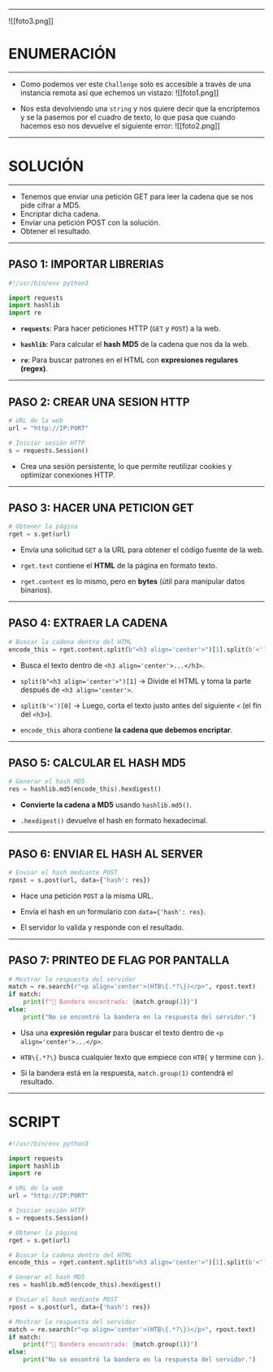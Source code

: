 -----------

![[foto3.png]]
# ENUMERACIÓN
--------

- Como podemos ver este `Challenge` solo es accesible a través de una instancia remota así que echemos un vistazo:
![[foto1.png]]

- Nos esta devolviendo una `string` y nos quiere decir que la encriptemos y se la pasemos por el cuadro de texto, lo que pasa que cuando hacemos eso nos devuelve el siguiente error:
![[foto2.png]]

-------------

# SOLUCIÓN
------------

- Tenemos que enviar una petición GET para leer la cadena que se nos pide cifrar a MD5.
- Encriptar dicha cadena.
- Enviar una petición POST con la solución.
- Obtener el resultado.

-----------
## PASO 1: IMPORTAR LIBRERIAS

```python
#!/usr/bin/env python3

import requests
import hashlib
import re
```

- **`requests`**: Para hacer peticiones HTTP (`GET` y `POST`) a la web.
    
- **`hashlib`**: Para calcular el **hash MD5** de la cadena que nos da la web.
    
- **`re`**: Para buscar patrones en el HTML con **expresiones regulares (regex)**.

------------
## PASO 2: CREAR UNA SESION HTTP

```python
# URL de la web
url = "http://IP:PORT"

# Iniciar sesión HTTP
s = requests.Session()
```

- Crea una sesión persistente, lo que permite reutilizar cookies y optimizar conexiones HTTP.

----------------
## PASO 3: HACER UNA PETICION GET

```python
# Obtener la página
rget = s.get(url)
```

- Envía una solicitud `GET` a la URL para obtener el código fuente de la web.
    
- `rget.text` contiene el **HTML** de la página en formato texto.
    
- `rget.content` es lo mismo, pero en **bytes** (útil para manipular datos binarios).

--------------
## PASO 4: EXTRAER LA CADENA

```python
# Buscar la cadena dentro del HTML
encode_this = rget.content.split(b"<h3 align='center'>")[1].split(b'<')[0]
```

- Busca el texto dentro de `<h3 align='center'>...</h3>`.
    
- `split(b"<h3 align='center'>")[1]` → Divide el HTML y toma la parte después de `<h3 align='center'>`.
    
- `split(b'<')[0]` → Luego, corta el texto justo antes del siguiente `<` (el fin del `<h3>`).
    
- `encode_this` ahora contiene **la cadena que debemos encriptar**.

-------------
## PASO 5: CALCULAR EL HASH MD5

```python
# Generar el hash MD5
res = hashlib.md5(encode_this).hexdigest()
```

- **Convierte la cadena a MD5** usando `hashlib.md5()`.
    
- `.hexdigest()` devuelve el hash en formato hexadecimal.

------------
## PASO 6: ENVIAR EL HASH AL SERVER

```python
# Enviar el hash mediante POST
rpost = s.post(url, data={'hash': res})
```

- Hace una petición `POST` a la misma URL.
    
- Envía el hash en un formulario con `data={'hash': res}`.
    
- El servidor lo valida y responde con el resultado.

-----------
## PASO 7: PRINTEO DE FLAG POR PANTALLA

```python
# Mostrar la respuesta del servidor
match = re.search(r"<p align='center'>(HTB\{.*?\})</p>", rpost.text)
if match:
    print(f"🚩 Bandera encontrada: {match.group(1)}")
else:
    print("No se encontró la bandera en la respuesta del servidor.")
```

- Usa una **expresión regular** para buscar el texto dentro de `<p align='center'>...</p>`.
    
- `HTB\{.*?\}` busca cualquier texto que empiece con `HTB{` y termine con `}`.
    
- Si la bandera está en la respuesta, `match.group(1)` contendrá el resultado.

------------
# SCRIPT

```python
#!/usr/bin/env python3

import requests
import hashlib
import re

# URL de la web
url = "http://IP:PORT"

# Iniciar sesión HTTP
s = requests.Session()

# Obtener la página
rget = s.get(url)

# Buscar la cadena dentro del HTML
encode_this = rget.content.split(b"<h3 align='center'>")[1].split(b'<')[0]

# Generar el hash MD5
res = hashlib.md5(encode_this).hexdigest()

# Enviar el hash mediante POST
rpost = s.post(url, data={'hash': res})

# Mostrar la respuesta del servidor
match = re.search(r"<p align='center'>(HTB\{.*?\})</p>", rpost.text)
if match:
    print(f"🚩 Bandera encontrada: {match.group(1)}")
else:
    print("No se encontró la bandera en la respuesta del servidor.")
```